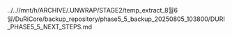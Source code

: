 ../..//mnt/h/ARCHIVE/.UNWRAP/STAGE2/temp_extract_8월6일/DuRiCore/backup_repository/phase5_5_backup_20250805_103800/DURI_PHASE5_5_NEXT_STEPS.md